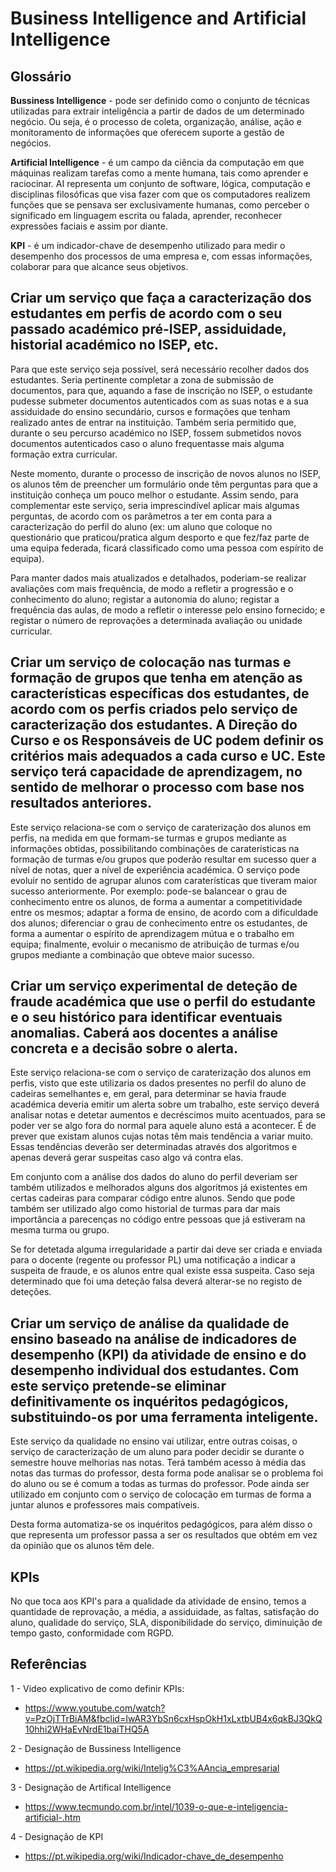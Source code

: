 # Business Intelligence and Artificial Intelligence

## Glossário ##
**Bussiness Intelligence** - pode ser definido como o conjunto de técnicas utilizadas para extrair inteligência a partir de dados de um determinado negócio. Ou seja, é o processo de coleta, organização, análise, ação e monitoramento de informações que oferecem suporte a gestão de negócios. 

**Artificial Intelligence** - é um campo da ciência da computação em que máquinas realizam tarefas como a mente humana, tais como aprender e raciocinar. AI representa um conjunto de software, lógica, computação e disciplinas filosóficas que visa fazer com que os computadores realizem funções que se pensava ser exclusivamente humanas, como perceber o significado em linguagem escrita ou falada, aprender, reconhecer expressões faciais e assim por diante. 

**KPI** - é um indicador-chave de desempenho utilizado para medir o desempenho dos processos de uma empresa e, com essas informações, colaborar para que alcance seus objetivos.

##  Criar um serviço que faça a caracterização dos estudantes em perfis de acordo com o seu passado académico pré-ISEP, assiduidade, historial académico no ISEP, etc.

Para que este serviço seja possível, será necessário recolher dados dos estudantes. Seria pertinente completar a zona de submissão de documentos, para que, aquando a fase de inscrição no ISEP, o estudante pudesse submeter documentos autenticados com as suas notas e a sua assiduidade do ensino secundário, cursos e formações que tenham realizado antes de entrar na instituição. Também seria permitido que, durante o seu percurso académico no ISEP, fossem submetidos novos documentos autenticados caso o aluno frequentasse mais alguma formação extra curricular.

Neste momento, durante o processo de inscrição de novos alunos no ISEP, os alunos têm de preencher um formulário onde têm perguntas para que a instituição conheça um pouco melhor o estudante. Assim sendo, para complementar este serviço, seria imprescindível aplicar mais algumas perguntas, de acordo com os parâmetros a ter em conta para a caracterização do perfil do aluno (ex: um aluno que coloque no questionário que praticou/pratica algum desporto e que fez/faz parte de uma equipa federada, ficará classificado como uma pessoa com espírito de equipa).

Para manter dados mais atualizados e detalhados, poderiam-se realizar avaliações com mais frequência, de modo a refletir a progressão e o conhecimento do aluno; registar a autonomia do aluno; registar a frequência das aulas, de modo a refletir o interesse pelo ensino fornecido; e registar o número de reprovações a determinada avaliação ou unidade curricular.

##  Criar um serviço de colocação nas turmas e formação de grupos que tenha em atenção as características específicas dos estudantes, de acordo com os perfis criados pelo serviço de caracterização dos estudantes. A Direção do Curso e os Responsáveis de UC podem definir os critérios mais adequados a cada curso e UC. Este serviço terá capacidade de aprendizagem, no sentido de melhorar o processo com base nos resultados anteriores.

Este serviço relaciona-se com o serviço de caraterização dos alunos em perfis, na medida em que formam-se turmas e grupos mediante as informações obtidas, possibilitando combinações de caraterísticas na formação de turmas e/ou grupos que poderão resultar em sucesso quer a nível de notas, quer a nível de experiência académica. O serviço pode evoluir no sentido de agrupar alunos com caraterísticas que tiveram maior sucesso anteriormente. Por exemplo: pode-se balancear o grau de conhecimento entre os alunos, de forma a aumentar a competitividade entre os mesmos; adaptar a forma de ensino, de acordo com a dificuldade dos alunos; diferenciar o grau de conhecimento entre os estudantes, de forma a aumentar o espírito de aprendizagem mútua e o trabalho em equipa; finalmente, evoluir o mecanismo de atribuição de turmas e/ou grupos mediante a combinação que obteve maior sucesso.

##  Criar um serviço experimental de deteção de fraude académica que use o perfil do estudante e o seu histórico para identificar eventuais anomalias. Caberá aos docentes a análise concreta e a decisão sobre o alerta.

Este serviço relaciona-se com o serviço de caraterização dos alunos em perfis, visto que este utilizaria os dados presentes no perfil do aluno de cadeiras semelhantes e, em geral, para determinar se havia fraude académica deveria emitir um alerta sobre um trabalho, este serviço deverá analisar notas e detetar aumentos e decréscimos muito acentuados, para se poder ver se algo fora do normal para aquele aluno está a acontecer. É de prever que existam alunos cujas notas têm mais tendência a variar muito. Essas tendências deverão ser determinadas através dos algoritmos e apenas deverá gerar suspeitas caso algo vá contra elas.

Em conjunto com a análise dos dados do aluno do perfil deveriam ser também utilizados e melhorados alguns dos algoritmos já existentes em certas cadeiras para comparar código  entre alunos. Sendo que pode também ser utilizado algo como historial de turmas para dar mais importância a parecenças no código entre pessoas que já estiveram na mesma turma ou grupo.

Se for detetada alguma irregularidade a partir dai deve  ser criada e enviada para o docente (regente ou professor PL) uma notificação a indicar a suspeita de fraude, e os alunos entre qual existe essa suspeita. Caso seja determinado que foi uma deteção falsa deverá alterar-se no registo de deteções.

##  Criar um serviço de análise da qualidade de ensino baseado na análise de indicadores de desempenho (KPI) da atividade de ensino e do desempenho individual dos estudantes. Com este serviço pretende-se eliminar definitivamente os inquéritos pedagógicos, substituindo-os por uma ferramenta inteligente.

Este serviço da qualidade no ensino vai utilizar, entre outras coisas, o serviço de caracterização de um aluno para poder decidir se durante o semestre houve melhorias nas notas. Terá também acesso à média das notas das turmas do professor, desta forma pode analisar se o problema foi do aluno ou se é comum a todas as turmas do professor.
Pode ainda ser utilizado em conjunto com o serviço de colocação em turmas de forma a juntar alunos e professores mais compatíveis.

Desta forma automatiza-se os inquéritos pedagógicos, para além disso o que representa um professor passa a ser os resultados que obtém em vez da opinião que os alunos têm dele.

## KPIs
No que toca aos KPI's para a qualidade da atividade de ensino, temos a quantidade de reprovação, a média, a assiduidade, as faltas, satisfação do aluno, qualidade do serviço, SLA, disponibilidade do serviço, diminuição de tempo gasto, conformidade com RGPD.

## Referências ##
1 - Video explicativo de como definir KPIs:
+ https://www.youtube.com/watch?v=PzOjTTrBiAM&fbclid=IwAR3YbSn6cxHspOkH1xLxtbUB4x6qkBJ3QkQ10hhi2WHaEvNrdE1baiTHQ5A

2 - Designação de Bussiness Intelligence
+ https://pt.wikipedia.org/wiki/Intelig%C3%AAncia_empresarial

3 - Designação de Artifical Intelligence 
+ https://www.tecmundo.com.br/intel/1039-o-que-e-inteligencia-artificial-.htm

4 - Designação de KPI
+ https://pt.wikipedia.org/wiki/Indicador-chave_de_desempenho